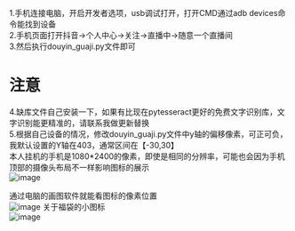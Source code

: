 1.手机连接电脑，开启开发者选项，usb调试打开，打开CMD通过adb devices命令能找到设备  
2.手机页面打开抖音->个人中心->关注->直播中->随意一个直播间  
3.然后执行douyin_guaji.py文件即可  
# 注意
4.缺库文件自己安装一下，如果有比现在pytesseract更好的免费文字识别库，文字识别能更精准的，请联系我做更新替换  
5.根据自己设备的情况，修改douyin_guaji.py文件中y轴的偏移像素，可正可负，我默认设置的Y轴在403，通常区间在【-30,30】  
本人挂机的手机是1080*2400的像素，即使是相同的分辨率，可能也会因为手机顶部的摄像头布局不一样影响图标的展示  
![image](https://github.com/pokemonzlj/douyin_guaji/assets/35096840/127d1cf5-0814-4edf-846e-b9936e1cb108)

通过电脑的画图软件就能看图标的像素位置  
![image](https://github.com/pokemonzlj/douyin_guaji/assets/35096840/bb6ed6fb-84e1-463a-83c7-080c644f212d)
关于福袋的小图标  
![image](https://github.com/user-attachments/assets/f494242b-bd57-4969-bd95-eb4c77d8c39e)



